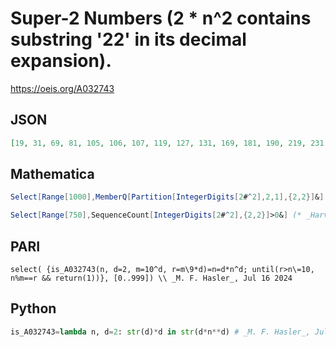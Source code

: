 # Super\-2 Numbers \(2 \* n^2 contains substring '22' in its decimal expansion\)\.
https://oeis.org/A032743
## JSON
```JSON
[19, 31, 69, 81, 105, 106, 107, 119, 127, 131, 169, 181, 190, 219, 231, 247, 269, 281, 310, 318, 319, 331, 332, 333, 334, 335, 336, 337, 338, 339, 348, 369, 381, 419, 431, 454, 469, 481, 511, 519, 531, 558, 569, 581, 601, 619, 631, 669, 679, 681, 690, 715]
```
## Mathematica
```Mathematica
Select[Range[1000],MemberQ[Partition[IntegerDigits[2#^2],2,1],{2,2}]&] (* _Harvey P. Dale_, May 09 2012 *)
```
```Mathematica
Select[Range[750],SequenceCount[IntegerDigits[2#^2],{2,2}]>0&] (* _Harvey P. Dale_, May 13 2022 *)
```
## PARI
```PARI
select( {is_A032743(n, d=2, m=10^d, r=m\9*d)=n=d*n^d; until(r>n\=10, n%m==r && return(1))}, [0..999]) \\ _M. F. Hasler_, Jul 16 2024
```
## Python
```Python
is_A032743=lambda n, d=2: str(d)*d in str(d*n**d) # _M. F. Hasler_, Jul 16 2024
```
